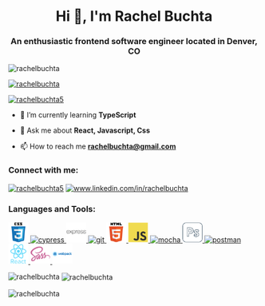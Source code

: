 <h1 align="center">Hi 👋, I'm Rachel Buchta</h1>
<h3 align="center">An enthusiastic frontend software engineer located in Denver, CO</h3>

<p align="left"> <img src="https://komarev.com/ghpvc/?username=rachelbuchta&label=Profile%20views&color=0e75b6&style=flat" alt="rachelbuchta" /> </p>

<p align="left"> <a href="https://github.com/ryo-ma/github-profile-trophy"><img src="https://github-profile-trophy.vercel.app/?username=rachelbuchta" alt="rachelbuchta" /></a> </p>

<p align="left"> <a href="https://twitter.com/rachelbuchta5" target="blank"><img src="https://img.shields.io/twitter/follow/rachelbuchta5?logo=twitter&style=for-the-badge" alt="rachelbuchta5" /></a> </p>

- 🌱 I’m currently learning **TypeScript**

- 💬 Ask me about **React, Javascript, Css**

- 📫 How to reach me **rachelbuchta@gmail.com**

<h3 align="left">Connect with me:</h3>
<p align="left">
<a href="https://twitter.com/rachelbuchta5" target="blank"><img align="center" src="https://cdn.jsdelivr.net/npm/simple-icons@3.0.1/icons/twitter.svg" alt="rachelbuchta5" height="30" width="40" /></a>
<a href="https://www.linkedin.com/in/rachelbuchta/" target="blank"><img align="center" src="https://cdn.jsdelivr.net/npm/simple-icons@3.0.1/icons/linkedin.svg" alt="www.linkedin.com/in/rachelbuchta" height="30" width="40" /></a>
</p>

<h3 align="left">Languages and Tools:</h3>
<p align="left"> <a href="https://www.w3schools.com/css/" target="_blank"> <img src="https://raw.githubusercontent.com/devicons/devicon/master/icons/css3/css3-original-wordmark.svg" alt="css3" width="40" height="40"/> </a> <a href="https://www.cypress.io" target="_blank"> <img src="https://raw.githubusercontent.com/simple-icons/simple-icons/6e46ec1fc23b60c8fd0d2f2ff46db82e16dbd75f/icons/cypress.svg" alt="cypress" width="40" height="40"/> </a> <a href="https://expressjs.com" target="_blank"> <img src="https://raw.githubusercontent.com/devicons/devicon/master/icons/express/express-original-wordmark.svg" alt="express" width="40" height="40"/> </a> <a href="https://git-scm.com/" target="_blank"> <img src="https://www.vectorlogo.zone/logos/git-scm/git-scm-icon.svg" alt="git" width="40" height="40"/> </a> <a href="https://www.w3.org/html/" target="_blank"> <img src="https://raw.githubusercontent.com/devicons/devicon/master/icons/html5/html5-original-wordmark.svg" alt="html5" width="40" height="40"/> </a> <a href="https://developer.mozilla.org/en-US/docs/Web/JavaScript" target="_blank"> <img src="https://raw.githubusercontent.com/devicons/devicon/master/icons/javascript/javascript-original.svg" alt="javascript" width="40" height="40"/> </a> <a href="https://mochajs.org" target="_blank"> <img src="https://www.vectorlogo.zone/logos/mochajs/mochajs-icon.svg" alt="mocha" width="40" height="40"/> </a> <a href="https://www.photoshop.com/en" target="_blank"> <img src="https://raw.githubusercontent.com/devicons/devicon/master/icons/photoshop/photoshop-line.svg" alt="photoshop" width="40" height="40"/> </a> <a href="https://postman.com" target="_blank"> <img src="https://www.vectorlogo.zone/logos/getpostman/getpostman-icon.svg" alt="postman" width="40" height="40"/> </a> <a href="https://reactjs.org/" target="_blank"> <img src="https://raw.githubusercontent.com/devicons/devicon/master/icons/react/react-original-wordmark.svg" alt="react" width="40" height="40"/> </a> <a href="https://sass-lang.com" target="_blank"> <img src="https://raw.githubusercontent.com/devicons/devicon/master/icons/sass/sass-original.svg" alt="sass" width="40" height="40"/> </a> <a href="https://webpack.js.org" target="_blank"> <img src="https://raw.githubusercontent.com/devicons/devicon/d00d0969292a6569d45b06d3f350f463a0107b0d/icons/webpack/webpack-original-wordmark.svg" alt="webpack" width="40" height="40"/> </a> </p>

<p><img align="left" src="https://github-readme-stats.vercel.app/api/top-langs?username=rachelbuchta&show_icons=true&locale=en&layout=compact" alt="rachelbuchta" /></p>

<p>&nbsp;<img align="center" src="https://github-readme-stats.vercel.app/api?username=rachelbuchta&show_icons=true&locale=en" alt="rachelbuchta" /></p>

<p><img align="center" src="https://github-readme-streak-stats.herokuapp.com/?user=rachelbuchta&" alt="rachelbuchta" /></p>

